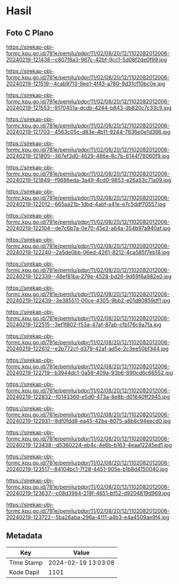 # Hasil

## Foto C Plano

https://sirekap-obj-formc.kpu.go.id/781e/pemilu/pdpr/11/02/08/20/12/1102082012006-20240219-121438--c807f8a3-987c-42bf-9cc1-5d08f2de0f99.jpg

https://sirekap-obj-formc.kpu.go.id/781e/pemilu/pdpr/11/02/08/20/12/1102082012006-20240219-121519--4cab9713-9ee1-4f43-a780-9d31cf10bc0e.jpg

https://sirekap-obj-formc.kpu.go.id/781e/pemilu/pdpr/11/02/08/20/12/1102082012006-20240219-121553--9170451a-dcdb-4244-b843-db820c7c33c9.jpg

https://sirekap-obj-formc.kpu.go.id/781e/pemilu/pdpr/11/02/08/20/12/1102082012006-20240219-121703--4563c05c-d83e-4b11-9244-7636e0e1d366.jpg

https://sirekap-obj-formc.kpu.go.id/781e/pemilu/pdpr/11/02/08/20/12/1102082012006-20240219-121805--367ef3d0-4629-486e-8c7b-6144f78060f9.jpg

https://sirekap-obj-formc.kpu.go.id/781e/pemilu/pdpr/11/02/08/20/12/1102082012006-20240219-121849--f9686eda-3a49-4cd0-9853-e26a53c71a09.jpg

https://sirekap-obj-formc.kpu.go.id/781e/pemilu/pdpr/11/02/08/20/12/1102082012006-20240219-122012--665aa21b-1dbd-4abf-a41e-e7c5ddf70557.jpg

https://sirekap-obj-formc.kpu.go.id/781e/pemilu/pdpr/11/02/08/20/12/1102082012006-20240219-122104--de7c6b7a-0e70-45e2-a64a-354b97a940af.jpg

https://sirekap-obj-formc.kpu.go.id/781e/pemilu/pdpr/11/02/08/20/12/1102082012006-20240219-122240--2a5de0bb-06ed-4261-8212-4ca585f7eb18.jpg

https://sirekap-obj-formc.kpu.go.id/781e/pemilu/pdpr/11/02/08/20/12/1102082012006-20240219-122339--48ef81ba-279e-4528-bd26-9d69f6a982e0.jpg

https://sirekap-obj-formc.kpu.go.id/781e/pemilu/pdpr/11/02/08/20/12/1102082012006-20240219-122439--3e385511-00ce-4305-9bb2-e01d80859df1.jpg

https://sirekap-obj-formc.kpu.go.id/781e/pemilu/pdpr/11/02/08/20/12/1102082012006-20240219-122515--3ef1f802-f53a-47af-87ab-cfb176c9a7fa.jpg

https://sirekap-obj-formc.kpu.go.id/781e/pemilu/pdpr/11/02/08/20/12/1102082012006-20240219-122612--e2b772cf-d379-42af-ad5e-2c3ee50bf344.jpg

https://sirekap-obj-formc.kpu.go.id/781e/pemilu/pdpr/11/02/08/20/12/1102082012006-20240219-122719--b3944dc1-0a58-409a-93b6-890cd6c66552.jpg

https://sirekap-obj-formc.kpu.go.id/781e/pemilu/pdpr/11/02/08/20/12/1102082012006-20240219-122832--f0143360-e5d0-473a-8e8b-d01640ff2945.jpg

https://sirekap-obj-formc.kpu.go.id/781e/pemilu/pdpr/11/02/08/20/12/1102082012006-20240219-122931--8df0fdd8-ea45-42ba-8075-a8b8c94eecd0.jpg

https://sirekap-obj-formc.kpu.go.id/781e/pemilu/pdpr/11/02/08/20/12/1102082012006-20240219-123438--d5360224-eb4c-4e6b-b163-4eaa12245ed1.jpg

https://sirekap-obj-formc.kpu.go.id/781e/pemilu/pdpr/11/02/08/20/12/1102082012006-20240219-123517--84104bc1-7f28-4451-905e-b1b8d4150040.jpg

https://sirekap-obj-formc.kpu.go.id/781e/pemilu/pdpr/11/02/08/20/12/1102082012006-20240219-123637--c08d3984-219f-4651-bf52-d9204819d969.jpg

https://sirekap-obj-formc.kpu.go.id/781e/pemilu/pdpr/11/02/08/20/12/1102082012006-20240219-123722--5ba26aba-296a-4111-a4b3-e4a4509ae9f4.jpg


## Metadata

| Key        | Value               |
| ---------- | ------------------- |
| Time Stamp | 2024-02-19 13:03:08 |
| Kode Dapil | 1101                |



